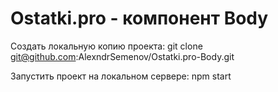 # Ostatki.pro - компонент Body

Создать локальную копию проекта: git clone git@github.com:AlexndrSemenov/Ostatki.pro-Body.git

Запустить проект на локальном сервере: npm start
